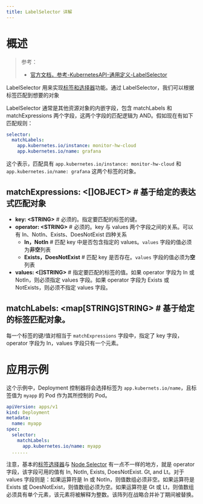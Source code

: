 ```yaml
---
title: LabelSelector 详解
---
```


# 概述

> 参考：
> - [官方文档，参考-KubernetesAPI-通用定义-LabelSelector](https://kubernetes.io/docs/reference/kubernetes-api/common-definitions/label-selector/)

LabelSelector 用来实现[标签和选择器](Label%20and%20Selector(标签和选择器).md)功能。通过 LabelSelector，我们可以根据标签匹配到想要的对象

LabelSelector 通常是其他资源对象的内嵌字段，包含 matchLabels 和 matchExpressions 两个字段，这两个字段的匹配逻辑为 AND。假如现在有如下匹配规则：

```yaml
selector:
  matchLabels:
    app.kubernetes.io/instance: monitor-hw-cloud
    app.kubernetes.io/name: grafana
```

这个表示，匹配具有 `app.kubernetes.io/instance: monitor-hw-cloud` 和 `app.kubernetes.io/name: grafana` 这两个标签的对象。

## matchExpressions: <\[]OBJECT> # 基于给定的表达式匹配对象

- **key: \<STRING>** # 必须的。指定要匹配的标签的键。
- **operator: \<STRING>** # 必须的。key 与 values 两个字段之间的关系。可以有 In、NotIn、Exists、DoesNotExist 四种关系
  - **In，NotIn** # 匹配 key 中是否包含指定的 values。`values` 字段的值必须为**非空**列表
  - **Exists，DoesNotExist** # 匹配 key 是否存在。`values` 字段的值必须为**空**列表
- **values: <\[]STRING>** # 指定要匹配的标签的值。如果 operator 字段为 In 或 NotIn，则必须指定 values 字段。如果 operator 字段为 Exists 或 NotExists，则必须不指定 values 字段。

## matchLabels: \<map\[STRING]STRING> # 基于给定的标签匹配对象。

每一个标签的键/值对相当于 `matchExpressions` 字段中，指定了 key 字段，operator 字段为 In，values 字段只有一个元素。

# 应用示例

这个示例中，Deployment 控制器将会选择标签为 `app.kubernets.io/name`，且标签值为 `myapp` 的 Pod 作为其所控制的 Pod。

```yaml
apiVersion: apps/v1
kind: Deployment
metadata:
  name: myapp
spec:
  selector:
    matchLabels:
      app.kubernetes.io/name: myapp
  ......
```

注意，基本的[标签选择器](https://kubernetes.io/docs/reference/kubernetes-api/common-definitions/label-selector/)与 [Node Selector](https://kubernetes.io/docs/reference/kubernetes-api/common-definitions/node-selector-requirement/) 有一点不一样的地方，就是 operator 字段，该字段可用的值有 In, NotIn, Exists, DoesNotExist. Gt, and Lt。对于 values 字段则是：如果运算符是 In 或 NotIn，则值数组必须非空。如果运算符是 Exists 或 DoesNotExist，则值数组必须为空。如果运算符是 Gt 或 Lt，则值数组必须具有单个元素，该元素将被解释为整数。该阵列在战略合并补丁期间被替换。
